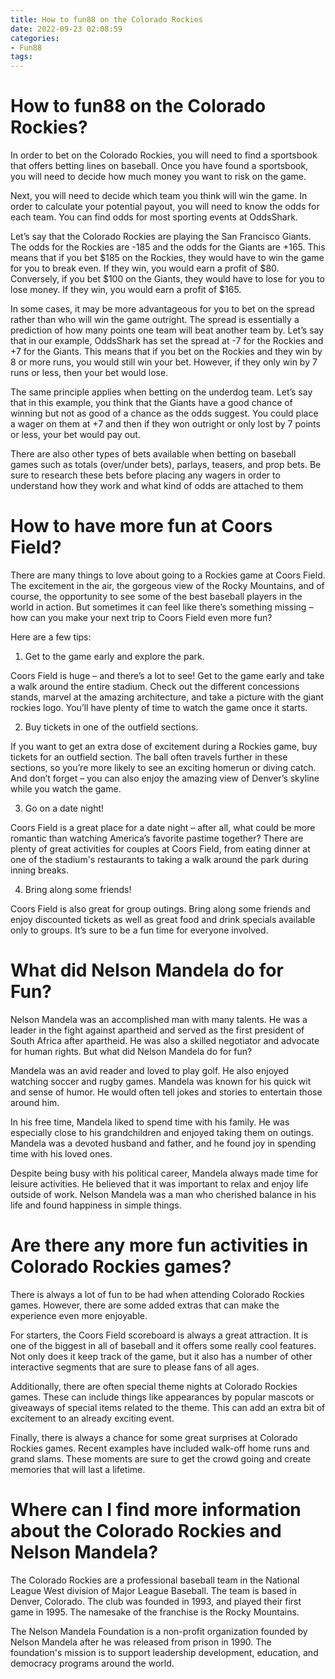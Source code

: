 ```yaml
---
title: How to fun88 on the Colorado Rockies
date: 2022-09-23 02:08:59
categories:
- Fun88
tags:
---
```



#  How to fun88 on the Colorado Rockies?

In order to bet on the Colorado Rockies, you will need to find a sportsbook that offers betting lines on baseball. Once you have found a sportsbook, you will need to decide how much money you want to risk on the game. 

Next, you will need to decide which team you think will win the game. In order to calculate your potential payout, you will need to know the odds for each team. You can find odds for most sporting events at OddsShark.

Let’s say that the Colorado Rockies are playing the San Francisco Giants. The odds for the Rockies are -185 and the odds for the Giants are +165. This means that if you bet $185 on the Rockies, they would have to win the game for you to break even. If they win, you would earn a profit of $80. Conversely, if you bet $100 on the Giants, they would have to lose for you to lose money. If they win, you would earn a profit of $165. 

In some cases, it may be more advantageous for you to bet on the spread rather than who will win the game outright. The spread is essentially a prediction of how many points one team will beat another team by. Let’s say that in our example, OddsShark has set the spread at -7 for the Rockies and +7 for the Giants. This means that if you bet on the Rockies and they win by 8 or more runs, you would still win your bet. However, if they only win by 7 runs or less, then your bet would lose. 

The same principle applies when betting on the underdog team. Let’s say that in this example, you think that the Giants have a good chance of winning but not as good of a chance as the odds suggest. You could place a wager on them at +7 and then if they won outright or only lost by 7 points or less, your bet would pay out. 

There are also other types of bets available when betting on baseball games such as totals (over/under bets), parlays, teasers, and prop bets. Be sure to research these bets before placing any wagers in order to understand how they work and what kind of odds are attached to them

#  How to have more fun at Coors Field?

There are many things to love about going to a Rockies game at Coors Field. The excitement in the air, the gorgeous view of the Rocky Mountains, and of course, the opportunity to see some of the best baseball players in the world in action. But sometimes it can feel like there’s something missing – how can you make your next trip to Coors Field even more fun?

Here are a few tips:

1. Get to the game early and explore the park.

Coors Field is huge – and there’s a lot to see! Get to the game early and take a walk around the entire stadium. Check out the different concessions stands, marvel at the amazing architecture, and take a picture with the giant rockies logo. You’ll have plenty of time to watch the game once it starts.

2. Buy tickets in one of the outfield sections.

If you want to get an extra dose of excitement during a Rockies game, buy tickets for an outfield section. The ball often travels further in these sections, so you’re more likely to see an exciting homerun or diving catch. And don’t forget – you can also enjoy the amazing view of Denver’s skyline while you watch the game.

3. Go on a date night!

Coors Field is a great place for a date night – after all, what could be more romantic than watching America’s favorite pastime together? There are plenty of great activities for couples at Coors Field, from eating dinner at one of the stadium's restaurants to taking a walk around the park during inning breaks.


4. Bring along some friends!

Coors Field is also great for group outings. Bring along some friends and enjoy discounted tickets as well as great food and drink specials available only to groups. It’s sure to be a fun time for everyone involved.

#  What did Nelson Mandela do for Fun?

Nelson Mandela was an accomplished man with many talents. He was a leader in the fight against apartheid and served as the first president of South Africa after apartheid. He was also a skilled negotiator and advocate for human rights. But what did Nelson Mandela do for fun?

Mandela was an avid reader and loved to play golf. He also enjoyed watching soccer and rugby games. Mandela was known for his quick wit and sense of humor. He would often tell jokes and stories to entertain those around him.

In his free time, Mandela liked to spend time with his family. He was especially close to his grandchildren and enjoyed taking them on outings. Mandela was a devoted husband and father, and he found joy in spending time with his loved ones.

Despite being busy with his political career, Mandela always made time for leisure activities. He believed that it was important to relax and enjoy life outside of work. Nelson Mandela was a man who cherished balance in his life and found happiness in simple things.

#  Are there any more fun activities in Colorado Rockies games?

There is always a lot of fun to be had when attending Colorado Rockies games. However, there are some added extras that can make the experience even more enjoyable.

For starters, the Coors Field scoreboard is always a great attraction. It is one of the biggest in all of baseball and it offers some really cool features. Not only does it keep track of the game, but it also has a number of other interactive segments that are sure to please fans of all ages.

Additionally, there are often special theme nights at Colorado Rockies games. These can include things like appearances by popular mascots or giveaways of special items related to the theme. This can add an extra bit of excitement to an already exciting event.

Finally, there is always a chance for some great surprises at Colorado Rockies games. Recent examples have included walk-off home runs and grand slams. These moments are sure to get the crowd going and create memories that will last a lifetime.

#  Where can I find more information about the Colorado Rockies and Nelson Mandela?

The Colorado Rockies are a professional baseball team in the National League West division of Major League Baseball. The team is based in Denver, Colorado. The club was founded in 1993, and played their first game in 1995. The namesake of the franchise is the Rocky Mountains.

The Nelson Mandela Foundation is a non-profit organization founded by Nelson Mandela after he was released from prison in 1990. The foundation's mission is to support leadership development, education, and democracy programs around the world.